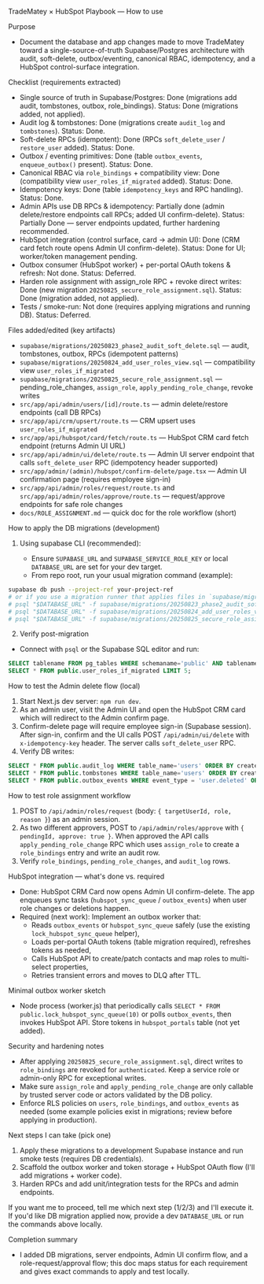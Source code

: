 TradeMatey × HubSpot Playbook — How to use

Purpose

- Document the database and app changes made to move TradeMatey toward a single-source-of-truth Supabase/Postgres architecture with audit, soft-delete, outbox/eventing, canonical RBAC, idempotency, and a HubSpot control-surface integration.

Checklist (requirements extracted)

- Single source of truth in Supabase/Postgres: Done (migrations add audit, tombstones, outbox, role_bindings). Status: Done (migrations added, not applied).
- Audit log & tombstones: Done (migrations create `audit_log` and `tombstones`). Status: Done.
- Soft-delete RPCs (idempotent): Done (RPCs `soft_delete_user` / `restore_user` added). Status: Done.
- Outbox / eventing primitives: Done (table `outbox_events`, `enqueue_outbox()` present). Status: Done.
- Canonical RBAC via `role_bindings` + compatibility view: Done (compatibility view `user_roles_if_migrated` added). Status: Done.
- Idempotency keys: Done (table `idempotency_keys` and RPC handling). Status: Done.
- Admin APIs use DB RPCs & idempotency: Partially done (admin delete/restore endpoints call RPCs; added UI confirm-delete). Status: Partially Done — server endpoints updated, further hardening recommended.
- HubSpot integration (control surface, card -> admin UI): Done (CRM card fetch route opens Admin UI confirm-delete). Status: Done for UI; worker/token management pending.
- Outbox consumer (HubSpot worker) + per-portal OAuth tokens & refresh: Not done. Status: Deferred.
- Harden role assignment with assign_role RPC + revoke direct writes: Done (new migration `20250825_secure_role_assignment.sql`). Status: Done (migration added, not applied).
- Tests / smoke-run: Not done (requires applying migrations and running DB). Status: Deferred.

Files added/edited (key artifacts)

- `supabase/migrations/20250823_phase2_audit_soft_delete.sql` — audit, tombstones, outbox, RPCs (idempotent patterns)
- `supabase/migrations/20250824_add_user_roles_view.sql` — compatibility view `user_roles_if_migrated`
- `supabase/migrations/20250825_secure_role_assignment.sql` — pending_role_changes, `assign_role`, `apply_pending_role_change`, revoke writes
- `src/app/api/admin/users/[id]/route.ts` — admin delete/restore endpoints (call DB RPCs)
- `src/app/api/crm/upsert/route.ts` — CRM upsert uses `user_roles_if_migrated`
- `src/app/api/hubspot/card/fetch/route.ts` — HubSpot CRM card fetch endpoint (returns Admin UI URL)
- `src/app/api/admin/ui/delete/route.ts` — Admin UI server endpoint that calls `soft_delete_user` RPC (idempotency header supported)
- `src/app/admin/(admin)/hubspot/confirm-delete/page.tsx` — Admin UI confirmation page (requires employee sign-in)
- `src/app/api/admin/roles/request/route.ts` and `src/app/api/admin/roles/approve/route.ts` — request/approve endpoints for safe role changes
- `docs/ROLE_ASSIGNMENT.md` — quick doc for the role workflow (short)

How to apply the DB migrations (development)

1. Using supabase CLI (recommended):

   - Ensure `SUPABASE_URL` and `SUPABASE_SERVICE_ROLE_KEY` or local `DATABASE_URL` are set for your dev target.
   - From repo root, run your usual migration command (example):

```bash
supabase db push --project-ref your-project-ref
# or if you use a migration runner that applies files in `supabase/migrations/`
# psql "$DATABASE_URL" -f supabase/migrations/20250823_phase2_audit_soft_delete.sql
# psql "$DATABASE_URL" -f supabase/migrations/20250824_add_user_roles_view.sql
# psql "$DATABASE_URL" -f supabase/migrations/20250825_secure_role_assignment.sql
```

2. Verify post-migration

- Connect with `psql` or the Supabase SQL editor and run:

```sql
SELECT tablename FROM pg_tables WHERE schemaname='public' AND tablename IN ('outbox_events','tombstones','audit_log','role_bindings','pending_role_changes');
SELECT * FROM public.user_roles_if_migrated LIMIT 5;
```

How to test the Admin delete flow (local)

1. Start Next.js dev server: `npm run dev`.
2. As an admin user, visit the Admin UI and open the HubSpot CRM card which will redirect to the Admin confirm page.
3. Confirm-delete page will require employee sign-in (Supabase session). After sign-in, confirm and the UI calls POST `/api/admin/ui/delete` with `x-idempotency-key` header. The server calls `soft_delete_user` RPC.
4. Verify DB writes:

```sql
SELECT * FROM public.audit_log WHERE table_name='users' ORDER BY created_at DESC LIMIT 5;
SELECT * FROM public.tombstones WHERE table_name='users' ORDER BY created_at DESC LIMIT 5;
SELECT * FROM public.outbox_events WHERE event_type = 'user.deleted' ORDER BY created_at DESC LIMIT 5;
```

How to test role assignment workflow

1. POST to `/api/admin/roles/request` (body: `{ targetUserId, role, reason }`) as an admin session.
2. As two different approvers, POST to `/api/admin/roles/approve` with `{ pendingId, approve: true }`. When approved the API calls `apply_pending_role_change` RPC which uses `assign_role` to create a `role_bindings` entry and write an audit row.
3. Verify `role_bindings`, `pending_role_changes`, and `audit_log` rows.

HubSpot integration — what's done vs. required

- Done: HubSpot CRM Card now opens Admin UI confirm-delete. The app enqueues sync tasks (`hubspot_sync_queue` / `outbox_events`) when user role changes or deletions happen.
- Required (next work): Implement an outbox worker that:
  - Reads `outbox_events` or `hubspot_sync_queue` safely (use the existing `lock_hubspot_sync_queue` helper),
  - Loads per-portal OAuth tokens (table migration required), refreshes tokens as needed,
  - Calls HubSpot API to create/patch contacts and map roles to multi-select properties,
  - Retries transient errors and moves to DLQ after TTL.

Minimal outbox worker sketch

- Node process (worker.js) that periodically calls `SELECT * FROM public.lock_hubspot_sync_queue(10)` or polls `outbox_events`, then invokes HubSpot API. Store tokens in `hubspot_portals` table (not yet added).

Security and hardening notes

- After applying `20250825_secure_role_assignment.sql`, direct writes to `role_bindings` are revoked for `authenticated`. Keep a service role or admin-only RPC for exceptional writes.
- Make sure `assign_role` and `apply_pending_role_change` are only callable by trusted server code or actors validated by the DB policy.
- Enforce RLS policies on `users`, `role_bindings`, and `outbox_events` as needed (some example policies exist in migrations; review before applying in production).

Next steps I can take (pick one)

1. Apply these migrations to a development Supabase instance and run smoke tests (requires DB credentials).
2. Scaffold the outbox worker and token storage + HubSpot OAuth flow (I'll add migrations + worker code).
3. Harden RPCs and add unit/integration tests for the RPCs and admin endpoints.

If you want me to proceed, tell me which next step (1/2/3) and I'll execute it. If you'd like DB migration applied now, provide a dev `DATABASE_URL` or run the commands above locally.

Completion summary

- I added DB migrations, server endpoints, Admin UI confirm flow, and a role-request/approval flow; this doc maps status for each requirement and gives exact commands to apply and test locally.

